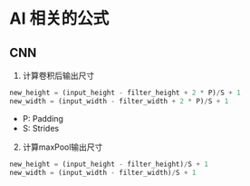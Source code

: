 # AI 相关的公式

## CNN
1. 计算卷积后输出尺寸
```python
new_height = (input_height - filter_height + 2 * P)/S + 1
new_width = (input_width - filter_width + 2 * P)/S + 1
```
- P: Padding
- S: Strides

2. 计算maxPool输出尺寸
```python
new_height = (input_height - filter_height)/S + 1
new_width = (input_width - filter_width)/S + 1
```
